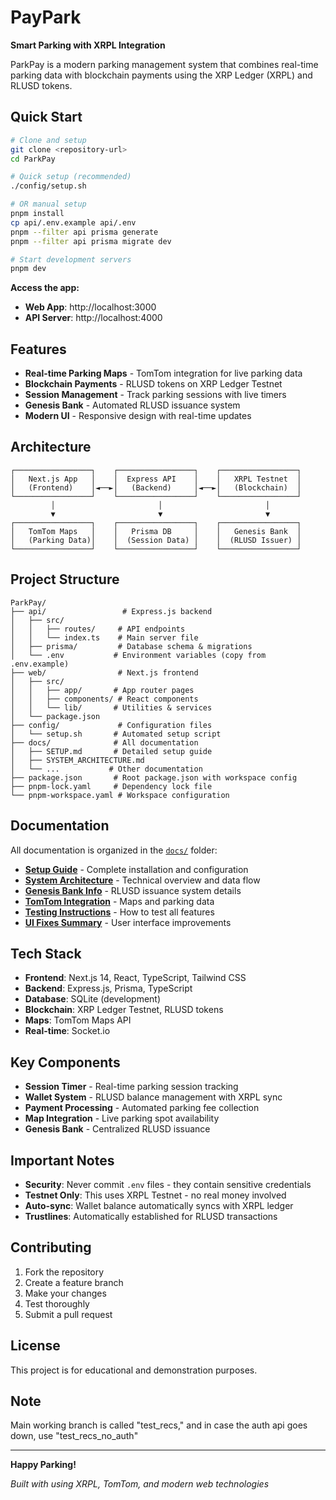 # PayPark
**Smart Parking with XRPL Integration**

ParkPay is a modern parking management system that combines real-time parking data with blockchain payments using the XRP Ledger (XRPL) and RLUSD tokens.

## Quick Start

```bash
# Clone and setup
git clone <repository-url>
cd ParkPay

# Quick setup (recommended)
./config/setup.sh

# OR manual setup
pnpm install
cp api/.env.example api/.env
pnpm --filter api prisma generate
pnpm --filter api prisma migrate dev

# Start development servers
pnpm dev
```

**Access the app:**
- **Web App**: http://localhost:3000
- **API Server**: http://localhost:4000

## Features

- **Real-time Parking Maps** - TomTom integration for live parking data
- **Blockchain Payments** - RLUSD tokens on XRP Ledger Testnet
- **Session Management** - Track parking sessions with live timers
- **Genesis Bank** - Automated RLUSD issuance system
- **Modern UI** - Responsive design with real-time updates

## Architecture

```
┌─────────────────┐    ┌─────────────────┐    ┌─────────────────┐
│   Next.js App   │    │  Express API    │    │   XRPL Testnet  │
│   (Frontend)    │◄──►│   (Backend)     │◄──►│   (Blockchain)  │
└─────────────────┘    └─────────────────┘    └─────────────────┘
         │                       │                       │
         ▼                       ▼                       ▼
┌─────────────────┐    ┌─────────────────┐    ┌─────────────────┐
│   TomTom Maps   │    │   Prisma DB     │    │   Genesis Bank  │
│   (Parking Data)│    │  (Session Data) │    │  (RLUSD Issuer) │
└─────────────────┘    └─────────────────┘    └─────────────────┘
```

## Project Structure

```
ParkPay/
├── api/                 # Express.js backend
│   ├── src/
│   │   ├── routes/     # API endpoints
│   │   └── index.ts    # Main server file
│   ├── prisma/         # Database schema & migrations
│   └── .env           # Environment variables (copy from .env.example)
├── web/                # Next.js frontend
│   ├── src/
│   │   ├── app/       # App router pages
│   │   ├── components/ # React components
│   │   └── lib/       # Utilities & services
│   └── package.json
├── config/             # Configuration files
│   └── setup.sh       # Automated setup script
├── docs/              # All documentation
│   ├── SETUP.md       # Detailed setup guide
│   ├── SYSTEM_ARCHITECTURE.md
│   └── ...           # Other documentation
├── package.json       # Root package.json with workspace config
├── pnpm-lock.yaml     # Dependency lock file
└── pnpm-workspace.yaml # Workspace configuration
```

## Documentation

All documentation is organized in the [`docs/`](docs/) folder:

- **[Setup Guide](docs/SETUP.md)** - Complete installation and configuration
- **[System Architecture](docs/SYSTEM_ARCHITECTURE.md)** - Technical overview and data flow
- **[Genesis Bank Info](docs/GENESIS_BANK_INFO.md)** - RLUSD issuance system details
- **[TomTom Integration](docs/TOMTOM_FINAL_SOLUTION.md)** - Maps and parking data
- **[Testing Instructions](docs/TESTING_INSTRUCTIONS.md)** - How to test all features
- **[UI Fixes Summary](docs/UI_FIXES_SUMMARY.md)** - User interface improvements

## Tech Stack

- **Frontend**: Next.js 14, React, TypeScript, Tailwind CSS
- **Backend**: Express.js, Prisma, TypeScript
- **Database**: SQLite (development)
- **Blockchain**: XRP Ledger Testnet, RLUSD tokens
- **Maps**: TomTom Maps API
- **Real-time**: Socket.io

## Key Components

- **Session Timer** - Real-time parking session tracking
- **Wallet System** - RLUSD balance management with XRPL sync
- **Payment Processing** - Automated parking fee collection
- **Map Integration** - Live parking spot availability
- **Genesis Bank** - Centralized RLUSD issuance

## Important Notes

- **Security**: Never commit `.env` files - they contain sensitive credentials
- **Testnet Only**: This uses XRPL Testnet - no real money involved
- **Auto-sync**: Wallet balance automatically syncs with XRPL ledger
- **Trustlines**: Automatically established for RLUSD transactions

## Contributing

1. Fork the repository
2. Create a feature branch
3. Make your changes
4. Test thoroughly
5. Submit a pull request

## License

This project is for educational and demonstration purposes.

## Note
Main working branch is called "test_recs," and in case the auth api goes down, use "test_recs_no_auth"

---

**Happy Parking!**

*Built with using XRPL, TomTom, and modern web technologies*
